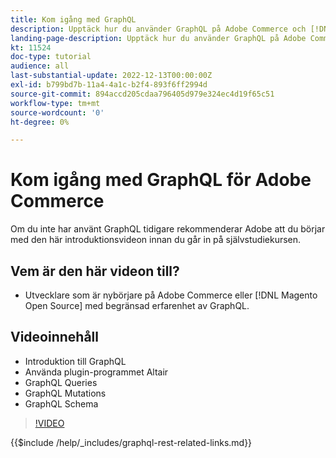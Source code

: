 ```yaml
---
title: Kom igång med GraphQL
description: Upptäck hur du använder GraphQL på Adobe Commerce och [!DNL Magento Open Source]. Lär dig hur du använder frågor, mutationer och scheman.
landing-page-description: Upptäck hur du använder GraphQL på Adobe Commerce och [!DNL Magento Open Source]. Lär dig hur du använder frågor, mutationer och scheman.
kt: 11524
doc-type: tutorial
audience: all
last-substantial-update: 2022-12-13T00:00:00Z
exl-id: b799bd7b-11a4-4a1c-b2f4-893f6ff2994d
source-git-commit: 894accd205cdaa796405d979e324ec4d19f65c51
workflow-type: tm+mt
source-wordcount: '0'
ht-degree: 0%

---
```


# Kom igång med GraphQL för Adobe Commerce

Om du inte har använt GraphQL tidigare rekommenderar Adobe att du börjar med den här introduktionsvideon innan du går in på självstudiekursen.

## Vem är den här videon till?

* Utvecklare som är nybörjare på Adobe Commerce eller [!DNL Magento Open Source] med begränsad erfarenhet av GraphQL.

## Videoinnehåll

* Introduktion till GraphQL
* Använda plugin-programmet Altair
* GraphQL Queries
* GraphQL Mutations
* GraphQL Schema

>[!VIDEO](https://video.tv.adobe.com/v/3412302/graphql)

{{$include /help/_includes/graphql-rest-related-links.md}}
